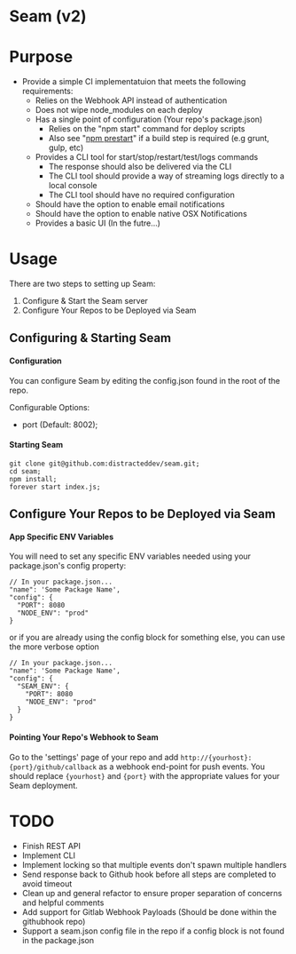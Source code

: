 # Seam (v2)

# Purpose

* Provide a simple CI implementatuion that meets the following requirements:
  * Relies on the Webhook API instead of authentication
  * Does not wipe node_modules on each deploy
  * Has a single point of configuration (Your repo's package.json)
    * Relies on the "npm start" command for deploy scripts
    * Also see "[npm prestart](https://www.npmjs.org/doc/misc/npm-scripts.html)"
      if a build step is required (e.g grunt, gulp, etc)
  * Provides a CLI tool for start/stop/restart/test/logs commands
    * The response should also be delivered via the CLI
    * The CLI tool should provide a way of streaming logs directly to a local console
    * The CLI tool should have no required configuration
  * Should have the option to enable email notifications
  * Should have the option to enable native OSX Notifications
  * Provides a basic UI (In the futre...)


# Usage

There are two steps to setting up Seam:

1. Configure & Start the Seam server
2. Configure Your Repos to be Deployed via Seam

## Configuring & Starting Seam

#### Configuration

You can configure Seam by editing the config.json found in the root of the repo.

Configurable Options:
* port (Default: 8002);

#### Starting Seam

```
git clone git@github.com:distracteddev/seam.git;
cd seam;
npm install;
forever start index.js;
```

## Configure Your Repos to be Deployed via Seam

#### App Specific ENV Variables

You will need to set any specific ENV variables needed using your
package.json's config property:

```
// In your package.json...
"name": 'Some Package Name',
"config": {
  "PORT": 8080
  "NODE_ENV": "prod"
}
```
or if you are already using the config block for something else, you can use the more verbose option
```
// In your package.json...
"name": 'Some Package Name',
"config": {
  "SEAM_ENV": {
    "PORT": 8080
    "NODE_ENV": "prod"
  }
}
```

#### Pointing Your Repo's Webhook to Seam

Go to the 'settings' page of your repo and add ```http://{yourhost}:{port}/github/callback```
as a webhook end-point for push events. You should replace ```{yourhost}``` and ```{port}```
with the appropriate values for your Seam deployment.

# TODO

* Finish REST API
* Implement CLI
* Implement locking so that multiple events don't spawn multiple handlers
* Send response back to Github hook before all steps are completed to avoid timeout
* Clean up and general refactor to ensure proper separation of concerns and helpful comments
* Add support for Gitlab Webhook Payloads (Should be done within the githubhook repo)
* Support a seam.json config file in the repo if a config block is not found in the package.json